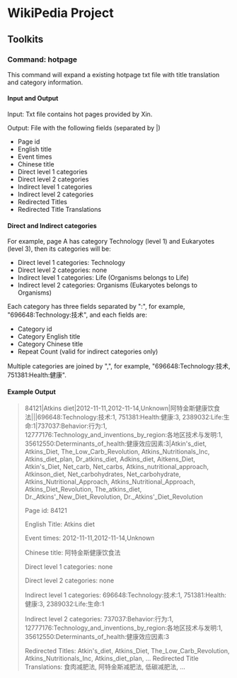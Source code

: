 # WikiPedia Project

## Toolkits

### Command: hotpage

This command will expand a existing hotpage txt file with title translation and category information.

#### Input and Output

Input: Txt file contains hot pages provided by Xin.

Output: File with the following fields (separated by |)

* Page id
* English title
* Event times
* Chinese title
* Direct level 1 categories
* Direct level 2 categories
* Indirect level 1 categories
* Indirect level 2 categories
* Redirected Titles
* Redirected Title Translations

#### Direct and Indirect categories

For example, page A has category Technology (level 1) and Eukaryotes (level 3), then its categories will be:

* Direct level 1 categories: Technology
* Direct level 2 categories: none
* Indirect level 1 categories: Life (Organisms belongs to Life)
* Indirect level 2 categories: Organisms (Eukaryotes belongs to Organisms)

Each category has three fields separated by ":", for example, "696648:Technology:技术", and each fields are:

* Category id
* Category English title
* Category Chinese title
* Repeat Count (valid for indirect categories only)

Multiple categories are joined by ",", for example, "696648:Technology:技术, 751381:Health:健康".

#### Example Output

> 84121|Atkins diet|2012-11-11,2012-11-14,Unknown|阿特金斯健康饮食法|||696648:Technology:技术:1, 751381:Health:健康:3, 2389032:Life:生命:1|737037:Behavior:行为:1, 12777176:Technology_and_inventions_by_region:各地区技术与发明:1, 35612550:Determinants_of_health:健康效应因素:3|Atkin's_diet, Atkins_Diet, The_Low_Carb_Revolution, Atkins_Nutritionals_Inc, Atkins_diet_plan, Dr_atkins_diet, Adkins_diet, Aitkens_Diet, Atkin's_Diet, Net_carb, Net_carbs, Atkins_nutritional_approach, Atkinson_diet, Net_carbohydrates, Net_carbohydrate, Atkins_Nutritional_Approach, Atkins_Nutritional_Approach, Atkins_Diet_Revolution, The_atkins_diet, Dr._Atkins'_New_Diet_Revolution, Dr._Atkins'_Diet_Revolution
>
> Page id: 84121
>
> English Title: Atkins diet
>
> Event times: 2012-11-11,2012-11-14,Unknown
>
> Chinese title: 阿特金斯健康饮食法
>
> Direct level 1 categories: none
>
> Direct level 2 categories: none
>
> Indirect level 1 categories: 696648:Technology:技术:1, 751381:Health:健康:3, 2389032:Life:生命:1
>
> Indirect level 2 categories: 737037:Behavior:行为:1, 12777176:Technology_and_inventions_by_region:各地区技术与发明:1, 35612550:Determinants_of_health:健康效应因素:3
>
> Redirected Titles: Atkin's_diet, Atkins_Diet, The_Low_Carb_Revolution, Atkins_Nutritionals_Inc, Atkins_diet_plan, ...
> Redirected Title Translations: 食肉减肥法, 阿特金斯减肥法, 低碳减肥法, ...
